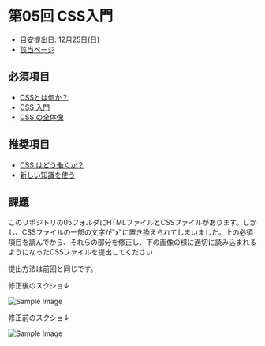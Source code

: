 # 第05回 CSS入門
- 目安提出日: 12月25日(日)
- [該当ページ](https://developer.mozilla.org/ja/docs/Learn/CSS/First_steps)

## 必須項目
- [CSSとは何か？](https://developer.mozilla.org/ja/docs/Learn/CSS/First_steps/What_is_CSS)
- [CSS 入門](https://developer.mozilla.org/ja/docs/Learn/CSS/First_steps/Getting_started)
- [CSS の全体像](https://developer.mozilla.org/ja/docs/Learn/CSS/First_steps/How_CSS_is_structured)

## 推奨項目
- [CSS はどう働くか？](https://developer.mozilla.org/ja/docs/Learn/CSS/First_steps/How_CSS_works)
- [新しい知識を使う](https://developer.mozilla.org/ja/docs/Learn/CSS/First_steps/Styling_a_biography_page)

## 課題
このリポジトリの05フォルダにHTMLファイルとCSSファイルがあります。しかし、CSSファイルの一部の文字が"x"に置き換えられてしまいました。上の必須項目を読んでから、それらの部分を修正し、下の画像の様に適切に読み込まれるようになったCSSファイルを提出してください

提出方法は前回と同じです。


修正後のスクショ↓

![Sample Image](https://user-images.githubusercontent.com/83213179/208669632-3120512e-63b0-4d51-80e4-f65c57efb549.png)

修正前のスクショ↓

![Sample Image](https://user-images.githubusercontent.com/83213179/208670942-0c4fd28c-0ffc-4005-ac63-4c74188b9fe6.png)